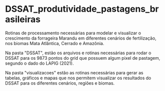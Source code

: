 # DSSAT_produtividade_pastagens_brasileiras
Rotinas de processamento necessárias para modelar e visualizar o crescimento da forrageira Marandu em diferentes cenários de fertilização, nos biomas Mata Atlântica, Cerrado e Amazônia.

Na pasta "DSSAT", estão os arquivos e rotinas necessárias para rodar o DSSAT para os 9873 pontos do grid que possuem algum pixel de pastagem, segundo o dado do LAPIG (2021).

Na pasta "visualizacoes" estão as rotinas necessárias para gerar as tabelas, gráficos e mapas que nos permitem visualizar os resultados do DSSAT para os diferentes cenários, regiões e biomas.
